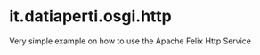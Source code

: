 it.datiaperti.osgi.http
=======================

Very simple example on how to use the Apache Felix Http Service 